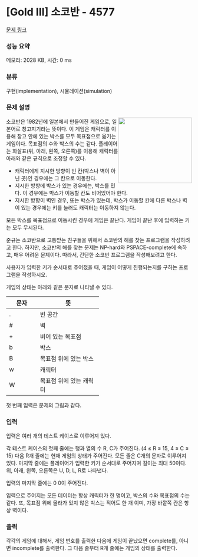 # [Gold III] 소코반 - 4577 

[문제 링크](https://www.acmicpc.net/problem/4577) 

### 성능 요약

메모리: 2028 KB, 시간: 0 ms

### 분류

구현(implementation), 시뮬레이션(simulation)

### 문제 설명

<p><img alt="" src="https://www.acmicpc.net/upload/images/example.png" style="float:right; height:178px; width:200px">소코반은 1982년에 일본에서 만들어진 게임으로, 일본어로 창고지기라는 뜻이다. 이 게임은 캐릭터를 이용해 창고 안에 있는 박스를 모두 목표점으로 옮기는 게임이다. 목표점의 수와 박스의 수는 같다. 플레이어는 화살표(위, 아래, 왼쪽, 오른쪽)를 이용해 캐릭터를 아래와 같은 규칙으로 조정할 수 있다.</p>

<ul>
	<li>캐릭터에게 지시한 방향이 빈 칸(박스나 벽이 아닌 곳)인 경우에는 그 칸으로 이동한다.</li>
	<li>지시한 방향에 박스가 있는 경우에는, 박스를 민다. 이 경우에는 박스가 이동할 칸도 비어있어야 한다.</li>
	<li>지시한 방향이 벽인 경우, 또는 박스가 있는데, 박스가 이동할 칸에 다른 박스나 벽이 있는 경우에는 키를 눌러도 캐릭터는 이동하지 않는다.</li>
</ul>

<p>모든 박스를 목표점으로 이동시킨 경우에 게임은 끝난다. 게임이 끝난 후에 입력하는 키는 모두 무시된다.</p>

<p>준규는 소코반으로 고통받는 친구들을 위해서 소코반의 해를 찾는 프로그램을 작성하려고 한다. 하지만, 소코반의 해를 찾는 문제는 NP-hard와 PSPACE-complete에 속하고, 매우 어려운 문제이다. 따라서, 간단한 소코반 프로그램을 작성해보려고 한다.</p>

<p>사용자가 입력한 키가 순서대로 주어졌을 때, 게임이 어떻게 진행되는지를 구하는 프로그램을 작성하시오.</p>

<p>게임의 상태는 아래와 같은 문자로 나타낼 수 있다.</p>

<table class="table table-bordered" style="width:50%">
	<thead>
		<tr>
			<th style="width:20%">문자</th>
			<th style="width:40%">뜻</th>
		</tr>
	</thead>
	<tbody>
		<tr>
			<td>.</td>
			<td>빈 공간</td>
		</tr>
		<tr>
			<td>#</td>
			<td>벽</td>
		</tr>
		<tr>
			<td>+</td>
			<td>비어 있는 목표점</td>
		</tr>
		<tr>
			<td>b</td>
			<td>박스</td>
		</tr>
		<tr>
			<td>B</td>
			<td>목표점 위에 있는 박스</td>
		</tr>
		<tr>
			<td>w</td>
			<td>캐릭터</td>
		</tr>
		<tr>
			<td>W</td>
			<td>목표점 위에 있는 캐릭터</td>
		</tr>
	</tbody>
</table>

<p>첫 번째 입력은 문제의 그림과 같다.</p>

### 입력 

 <p>입력은 여러 개의 테스트 케이스로 이루어져 있다.</p>

<p>각 테스트 케이스의 첫째 줄에는 행과 열의 수 R, C가 주어진다. (4 ≤ R ≤ 15, 4 ≤ C ≤ 15) 다음 R개 줄에는 현재 게임의 상태가 주어진다. 모든 줄은 C개의 문자로 이루어져 있다. 마지막 줄에는 플레이어가 입력한 키가 순서대로 주어지며 길이는 최대 50이다. 위, 아래, 왼쪽, 오른쪽은 U, D, L, R로 나타낸다.</p>

<p>입력의 마지막 줄에는 0 0이 주어진다.</p>

<p>입력으로 주어지는 모든 데이터는 항상 캐릭터가 한 명이고, 박스의 수와 목표점의 수는 같다. 또, 목표점 위에 올라가 있지 않은 박스는 적어도 한 개 이며, 가장 바깥쪽 칸은 항상 벽이다.</p>

### 출력 

 <p>각각의 게임에 대해서, 게임 번호를 출력한 다음에 게임이 끝났으면 complete를, 아니면 incomplete를 출력한다. 그 다음 줄부터 R개 줄에는 게임의 상태를 출력한다.</p>

